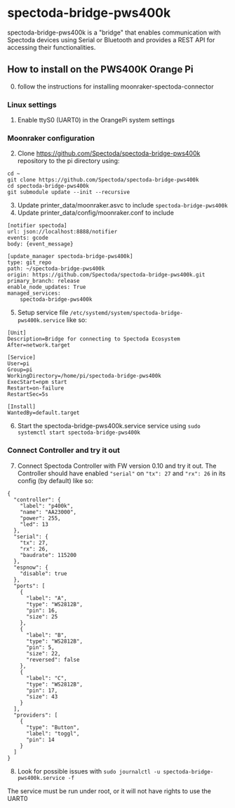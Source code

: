 # spectoda-bridge-pws400k

spectoda-bridge-pws400k is a "bridge" that enables communication with Spectoda devices using Serial or Bluetooth and provides a REST API for accessing their functionalities.

## How to install on the PWS400K Orange Pi

0. follow the instructions for installing moonraker-spectoda-connector

### Linux settings

1. Enable ttyS0 (UART0) in the OrangePi system settings

### Moonraker configuration 

2. Clone https://github.com/Spectoda/spectoda-bridge-pws400k repository to the pi directory using:
``` 
cd ~
git clone https://github.com/Spectoda/spectoda-bridge-pws400k 
cd spectoda-bridge-pws400k
git submodule update --init --recursive
```
3. Update printer_data/moonraker.asvc to include `spectoda-bridge-pws400k`
4. Update printer_data/config/moonraker.conf to include 
```
[notifier spectoda]
url: json://localhost:8888/notifier
events: gcode
body: {event_message}

[update_manager spectoda-bridge-pws400k]
type: git_repo
path: ~/spectoda-bridge-pws400k
origin: https://github.com/Spectoda/spectoda-bridge-pws400k.git
primary_branch: release
enable_node_updates: True
managed_services:
    spectoda-bridge-pws400k
```
5. Setup service file `/etc/systemd/system/spectoda-bridge-pws400k.service` like so:
```
[Unit]
Description=Bridge for connecting to Spectoda Ecosystem
After=network.target

[Service]
User=pi
Group=pi
WorkingDirectory=/home/pi/spectoda-bridge-pws400k
ExecStart=npm start
Restart=on-failure
RestartSec=5s

[Install]
WantedBy=default.target
```
6. Start the spectoda-bridge-pws400k.service service using `sudo systemctl start spectoda-bridge-pws400k`

### Connect Controller and try it out

7. Connect Spectoda Controller with FW version 0.10 and try it out. The Controller should have enabled `"serial"` on `"tx": 27` and `"rx": 26` in its config (by default) like so:
```
{
  "controller": {
    "label": "p400k",
    "name": "AA23000",
    "power": 255,
    "led": 13
  },
  "serial": {
    "tx": 27,
    "rx": 26,
    "baudrate": 115200
  },
  "espnow": {
    "disable": true
  },
  "ports": [
    {
      "label": "A",
      "type": "WS2812B",
      "pin": 16,
      "size": 25
    },
    {
      "label": "B",
      "type": "WS2812B",
      "pin": 5,
      "size": 22,
      "reversed": false
    },
    {
      "label": "C",
      "type": "WS2812B",
      "pin": 17,
      "size": 43
    }
  ],
  "providers": [
    {
      "type": "Button",
      "label": "toggl",
      "pin": 14
    }
  ]
}
```
8. Look for possible issues with `sudo journalctl -u spectoda-bridge-pws400k.service -f`

The service must be run under root, or it will not have rights to use the UART0
